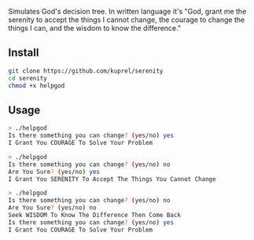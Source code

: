 Simulates God's decision tree.  In written language it's "God, grant me the serenity to accept the things I cannot change, the courage to change the things I can, and the wisdom to know the difference."

## Install

```bash
git clone https://github.com/kuprel/serenity
cd serenity
chmod +x helpgod
```

## Usage

```bash
> ./helpgod
Is there something you can change? (yes/no) yes
I Grant You COURAGE To Solve Your Problem
```

```bash
> ./helpgod
Is there something you can change? (yes/no) no
Are You Sure? (yes/no) yes
I Grant You SERENITY To Accept The Things You Cannot Change
```

```bash
> ./helpgod
Is there something you can change? (yes/no) no
Are You Sure? (yes/no) no
Seek WISDOM To Know The Difference Then Come Back
Is there something you can change? (yes/no) yes
I Grant You COURAGE To Solve Your Problem
```